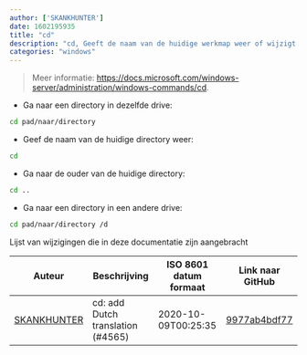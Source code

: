 ```yaml
---
author: ['SKANKHUNTER']
date: 1602195935
title: "cd"
description: "cd, Geeft de naam van de huidige werkmap weer of wijzigt deze."
categories: "windows"
---
```

> Meer informatie: <https://docs.microsoft.com/windows-server/administration/windows-commands/cd>.

- Ga naar een directory in dezelfde drive:

```bash
cd pad/naar/directory
```

- Geef de naam van de huidige directory weer:

```bash
cd
```

- Ga naar de ouder van de huidige directory:

```bash
cd ..
```

- Ga naar een directory in een andere drive:

```bash
cd pad/naar/directory /d
```
Lijst van wijzigingen die in deze documentatie zijn aangebracht


Auteur | Beschrijving | ISO 8601 datum formaat | Link naar GitHub
------|-----|-----|-----
[SKANKHUNTER](mailto:31552675+MrBurrBurr@users.noreply.github.com) | cd: add Dutch translation (#4565) | 2020-10-09T00:25:35 | [9977ab4bdf77](https://github.com/tldr-pages/tldr/commit/9977ab4bdf77e5f27054408d46078c0fb6faabbf)

